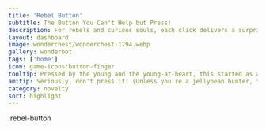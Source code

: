 ```yaml
---
title: 'Rebel Button'
subtitle: The Button You Can't Help but Press!
description: For rebels and curious souls, each click delivers a surprise!
layout: dashboard
image: wonderchest/wonderchest-1794.webp
gallery: wonderbot
tags: ['home']
icon: game-icons:button-finger
tooltip: Pressed by the young and the young-at-heart, this started as a morning coding exercise but has evolved into an leadboard race.
amitip: Seriously, don't press it! (Unless you're a jellybean hunter, then you might want to hit it about 100 times or so...) 🦋🍫🌈
category: novelty
sort: highlight
---
```



:rebel-button
